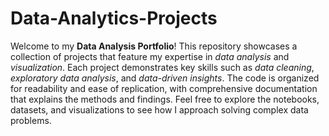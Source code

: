 # Data-Analytics-Projects

Welcome to my **Data Analysis Portfolio**! 
This repository showcases a collection of projects that feature my expertise in *data analysis* and *visualization*. Each project demonstrates key skills such as *data cleaning*, *exploratory data analysis*, and *data-driven insights*. The code is organized for readability and ease of replication, with comprehensive documentation that explains the methods and findings. Feel free to explore the notebooks, datasets, and visualizations to see how I approach solving complex data problems.
